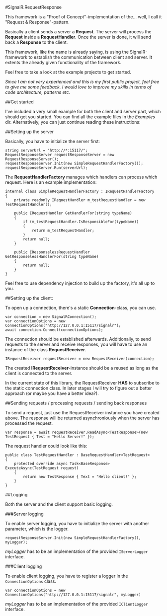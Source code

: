 #SignalR.RequestResponse

This framework is a "Proof of Concept"-implementation of the... well, I call it "Request & Response"-pattern.

Basically a client sends a server a **Request**.
The server will process the **Request** inside a **RequestHandler**.
Once the server is done, it will send back a **Response** to the client.

This framework, like the name is already saying, is using the SignalR-framework to establish the communication between client and server. It extents the already given functionality of the framework.

Feel free to take a look at the example projects to get started.

*Since I am not very experienced and this is my first public project, feel free to give me some feedback.
I would love to improve my skills in terms of code architecture, patterns etc.*

##Get started

I've included a very small example for both the client and server part, which should get you started. You can find all the example files in the *Examples* dir. Alternatively, you can just continue reading these instructions:

##Setting up the server

Basically, you have to initialize the server first:

```
string serverUrl = "http://*:15117/";
RequestResponseServer requestResponseServer = new RequestResponseServer();
requestResponseServer.Init(new SimpleRequestHandlerFactory());
requestResponseServer.Run(serverUrl);
```

The **RequestHandlerFactory** manages which handlers can process which request.
Here is an example implementation:

```
internal class SimpleRequestHandlerFactory : IRequestHandlerFactory
{
    private readonly IRequestHandler m_testRequestHandler = new TestRequestHandler();
    
    public IRequestHandler GetHandlerFor(string typeName)
    {
        if (m_testRequestHandler.IsResponsibleFor(typeName))
        {
            return m_testRequestHandler;
        }
        return null;
    }

    public IResponselessRequestHandler GetResponselessHandlerFor(string typeName)
    {
        return null;
    }
}
```

Feel free to use dependency injection to build up the factory, it's all up to you.

##Setting up the client:

To open up a connection, there's a static **Connection**-class, you can use.

```
var connection = new SignalRConnection();
var connectionOptions = new ConnectionOptions("http://127.0.0.1:15117/signalr");
await connection.Connect(connectionOptions);
```

The connection should be established afterwards.
Additionally, to send requests to the server and receive responses, you will have to use an instance of the class **RequestReceiver**.

```
IRequestReceiver requestReceiver = new RequestReceiver(connection);
```

The created **IRequestReceiver**-instance should be a reused as long as the client is connected to the server.

In the current state of this library, the RequestReceiver **HAS** to subscribe to the static connection class.
In later stages I will try to figure out a better approach (or maybe you have a better idea?).

##Sending requests / processing requests / sending back responses

To send a request, just use the RequestReceiver instance you have created above.
The response will be returned asynchroniously when the server has processed the request.

```
var response = await requestReceiver.ReadAsync<TestResponse>(new TestRequest { Test = "Hello Server!" });
```

The request handler could look like this:

```
public class TestRequestHandler : BaseRequestHandler<TestRequest>
{
    protected override async Task<BaseResponse> ExecuteAsync(TestRequest request)
    { 
        return new TestResponse { Text = "Hello client!" };
    }
}
```

##Logging

Both the server and the client support basic logging.

###Server logging

To enable server logging, you have to initialize the server with another parameter, which is the logger.

```
requestResponseServer.Init(new SimpleRequestHandlerFactory(), myLogger);
```

*myLogger* has to be an implementation of the provided ```IServerLogger``` interface.

###Client logging

To enable client logging, you have to register a logger in the ```ConnectionOptions``` class.

```
var connectionOptions = new ConnectionOptions("http://127.0.0.1:15117/signalr", myLogger)
```

*myLogger* has to be an implementation of the provided ```IClientLogger``` interface.
